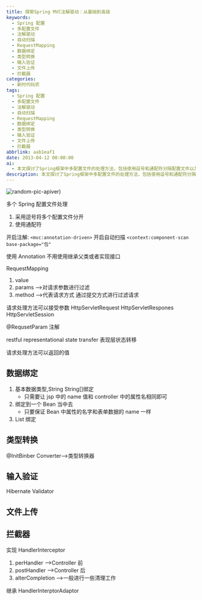 ```yaml
---
title: 探索Spring MVC注解驱动：从基础到高级
keywords:
  - Spring 配置
  - 多配置文件
  - 注解驱动
  - 自动扫描
  - RequestMapping
  - 数据绑定
  - 类型转换
  - 输入验证
  - 文件上传
  - 拦截器
categories:
  - 新时代码农
tags:
  - Spring 配置
  - 多配置文件
  - 注解驱动
  - 自动扫描
  - RequestMapping
  - 数据绑定
  - 类型转换
  - 输入验证
  - 文件上传
  - 拦截器
abbrlink: aab1eaf1
date: 2013-04-12 00:00:00
ai:
  - 本文探讨了Spring框架中多配置文件的处理方法，包括使用逗号和通配符分隔配置文件以及如何开启注解驱动和自动扫描。文章还介绍了如何在Spring中使用@RequestMapping注解来处理HTTP请求，并讨论了数据绑定、类型转换和输入验证等方面。最后，文章简单提及了文件上传和拦截器的相关内容。
description: 本文探讨了Spring框架中多配置文件的处理方法，包括使用逗号和通配符分隔配置文件以及如何开启注解驱动和自动扫描。文章还介绍了如何在Spring中使用@RequestMapping注解来处理HTTP请求，并讨论了数据绑定、类型转换和输入验证等方面。最后，文章简单提及了文件上传和拦截器的相关内容。
---
```


<!-- markdownlint-disable-next-line MD033 -->
<meta name="referrer" content="no-referrer"/>

![random-pic-api](https://api.dong4j.ink:1024/cover)ver)

多个 Spring 配置文件处理

1.  采用逗号将多个配置文件分开
2.  使用通配符

开启注解:
`<mvc:annotation-driven>`
开启自动扫描
`<context:component-scan base-package="包"`

使用 Annotation 不用使用继承父类或者实现接口

RequestMapping

1. value
2. params -->对请求参数进行过滤
3. method -->代表请求方式 通过提交方式进行过滤请求

请求处理方法可以接受参数
HttpServletRequest
HttpServletRespones
HttpServletSession

@RequsetParam 注解

restful
representational state transfer
表现层状态转移

请求处理方法可以返回的值

## 数据绑定

1. 基本数据类型,String String[]绑定
   - 只需要让 jsp 中的 name 值和 controller 中的属性名相同即可
2. 绑定到一个 Bean 当中去
   - 只要保证 Bean 中属性的名字和表单数据的 name 一样
3. List 绑定

## 类型转换

@InitBinber
Converter-->类型转换器

## 输入验证

Hibernate Validator

## 文件上传

## 拦截器

实现 HandlerInterceptor

1. perHandler -->Controller 前
2. postHandler -->Controller 后
3. alterCompletion -->一般进行一些清理工作

继承 HandlerInterptorAdaptor
